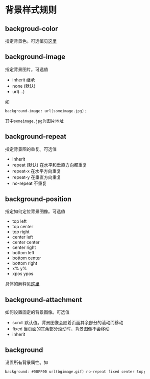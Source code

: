 # 背景样式规则
## backgroud-color
指定背景色。可选值见[这里](color.md)

## background-image
指定背景图片。可选值
* inherit 继承
* none (默认)
* url(...)

如
```
background-image: url(someimage.jpg);
```
其中`someimage.jpg`为图片地址

## background-repeat
指定背景图的重复。可选值
* inherit
* repeat (默认) 在水平和垂直方向都重复
* repeat-x 在水平方向重复
* repeat-y 在垂直方向重复
* no-repeat 不重复

## background-position
指定如何定位背景图像。可选值
* top left
* top center
* top right
* center left
* center center
* center right
* bottom left
* bottom center
* bottom right
* x% y%
* xpos ypos

具体的解释见[这里](http://www.w3school.com.cn/cssref/pr_background-position.asp)

## background-attachment
如何设置固定的背景图像。可选值
* scroll 默认值。背景图像会随着页面其余部分的滚动而移动
* fixed 当页面的其余部分滚动时，背景图像不会移动
* inherit

## background
设置所有背景属性。如
```
background: #00FF00 url(bgimage.gif) no-repeat fixed center top;
```


